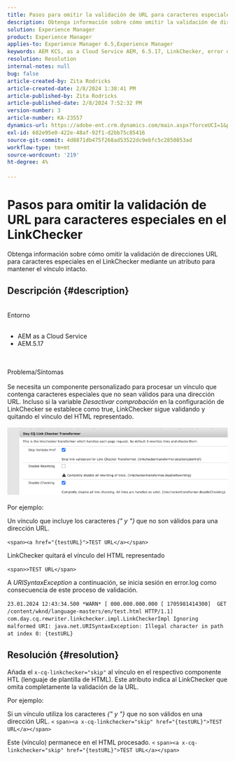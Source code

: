 ```yaml
---
title: Pasos para omitir la validación de URL para caracteres especiales en el LinkChecker
description: Obtenga información sobre cómo omitir la validación de direcciones URL para caracteres especiales en el LinkChecker para mantener el vínculo intacto.
solution: Experience Manager
product: Experience Manager
applies-to: Experience Manager 6.5,Experience Manager
keywords: AEM KCS, as a Cloud Service AEM, 6.5.17, LinkChecker, error de validación de URL
resolution: Resolution
internal-notes: null
bug: false
article-created-by: Zita Rodricks
article-created-date: 2/8/2024 1:38:41 PM
article-published-by: Zita Rodricks
article-published-date: 2/8/2024 7:52:32 PM
version-number: 3
article-number: KA-23557
dynamics-url: https://adobe-ent.crm.dynamics.com/main.aspx?forceUCI=1&pagetype=entityrecord&etn=knowledgearticle&id=c902f258-87c6-ee11-9079-6045bd006149
exl-id: 682e95e0-422e-48af-92f1-d2bb75c85416
source-git-commit: 4d8871db475f268ad53522dc9ebfc5c2850853ad
workflow-type: tm+mt
source-wordcount: '219'
ht-degree: 4%

---
```


# Pasos para omitir la validación de URL para caracteres especiales en el LinkChecker


Obtenga información sobre cómo omitir la validación de direcciones URL para caracteres especiales en el LinkChecker mediante un atributo para mantener el vínculo intacto.

## Descripción {#description}

<br>Entorno<br><br>
- AEM as a Cloud Service
- AEM.5.17

<br><br>Problema/Síntomas<br><br>
Se necesita un componente personalizado para procesar un vínculo que contenga caracteres especiales que no sean válidos para una dirección URL. Incluso si la variable *Desactivar comprobación* en la configuración de LinkChecker se establece como true, LinkChecker sigue validando y quitando el vínculo del HTML representado.
<br><br>![](assets/___d202f258-87c6-ee11-9079-6045bd006149___.png)<br><br>
Por ejemplo:

Un vínculo que incluye los caracteres<b> </b>*{&quot; y &quot;}<b>* </b>que no son válidos para una dirección URL.

`<span><a href="{testURL}">TEST URL</a></span>`

LinkChecker quitará el vínculo del HTML representado

`<span>>TEST URL</span>`

A *URISyntaxException* a continuación, se inicia sesión en error.log como consecuencia de este proceso de validación.

`23.01.2024 12:43:34.500 *WARN* [ 000.000.000.000 [ 1705981414300]  GET /content/wknd/language-masters/en/test.html HTTP/1.1]  com.day.cq.rewriter.linkchecker.impl.LinkCheckerImpl Ignoring malformed URI: java.net.URISyntaxException: Illegal character in path at index 0: {testURL}`


## Resolución {#resolution}


Añada el `x-cq-linkchecker="skip"` al vínculo en el respectivo componente HTL (lenguaje de plantilla de HTML). Este atributo indica al LinkChecker que omita completamente la validación de la URL.

Por ejemplo:

Si un vínculo utiliza los caracteres *{&quot; y &quot;}* que no son válidos en una dirección URL.
`<`  `span><a x-cq-linkchecker="skip" href="{testURL}">TEST URL</a></span>`

Este (vínculo) permanece en el HTML procesado.
`<` `span><a x-cq-linkchecker="skip" href="{testURL}">TEST URL</a></span>`
